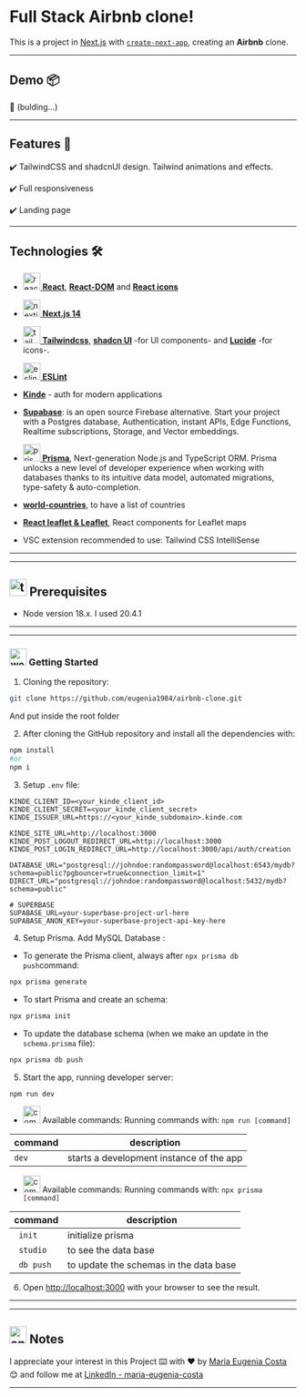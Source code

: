 #  Full Stack Airbnb clone!

This is a project in [Next.js](https://nextjs.org/) with [`create-next-app`](https://github.com/vercel/next.js/tree/canary/packages/create-next-app), creating an **Airbnb** clone.


---

## Demo 📦

📌 (bulding...)

---

## Features 📢


✔️ TailwindCSS and shadcnUI design. Tailwind animations and effects.

✔️ Full responsiveness

✔️ Landing page


---

## Technologies 🛠️


- [<img width="30" height="30" src="https://img.icons8.com/plasticine/30/react.png" alt="react"/> **React**](https://react.dev/), [**React-DOM**](https://www.npmjs.com/package/react-dom) and  [**React icons**](https://react-icons.github.io/react-icons/)

- [<img width="30" height="30" src="https://img.icons8.com/fluency-systems-regular/30/nextjs.png" alt="nextjs"/> **Next.js 14**](https://nextjs.org/)

- [<img width="30" height="30" src="https://img.icons8.com/color/30/tailwindcss.png" alt="tailwindcss"/> **Tailwindcss**](https://tailwindcss.com/), [**shadcn UI**](https://ui.shadcn.com/) -for UI components- and [**Lucide**](https://lucide.dev/) -for icons-.

- [<img width="30" height="30" src="https://img.icons8.com/color/30/eslint.png" alt="eslint"/> **ESLint**](https://eslint.org/)

- [**Kinde**](https://kinde.com/) - auth for modern applications

- [**Supabase**](https://supabase.com/):  is an open source Firebase alternative. Start your project with a Postgres database, Authentication, instant APIs, Edge Functions, Realtime subscriptions, Storage, and Vector embeddings.

- [<img width="30" height="30" src="https://img.icons8.com/ios/30/prisma-orm.png" alt="prisma orm"/> **Prisma**](https://www.prisma.io/), Next-generation Node.js and TypeScript ORM. Prisma unlocks a new level of developer experience when working with databases thanks to its intuitive data model, automated migrations, type-safety & auto-completion.

- [**world-countries**](https://mledoze.github.io/countries/), to have a list of countries

- [**React leaflet & Leaflet**](https://react-leaflet.js.org/), React components for Leaflet maps

- VSC extension recommended to use: Tailwind CSS IntelliSense

---
---

## <img width="30" height="30" src="https://img.icons8.com/nolan/30/todo-list.png" alt="todo-list"/> Prerequisites

- Node version 18.x. I used 20.4.1

---
---


### <img width="30" height="30" src="https://img.icons8.com/dusk/30/workstation.png" alt="workstation"/>  Getting Started

1. Cloning the repository: 

```BASH
git clone https://github.com/eugenia1984/airbnb-clone.git
```

And put inside the root folder

2. After cloning the GitHub repository and install all the dependencies with:

```BASH
npm install
#or
npm i
``` 

3. Setup ``.env`` file:

```
KINDE_CLIENT_ID=<your_kinde_client_id>
KINDE_CLIENT_SECRET=<your_kinde_client_secret>
KINDE_ISSUER_URL=https://<your_kinde_subdomain>.kinde.com

KINDE_SITE_URL=http://localhost:3000
KINDE_POST_LOGOUT_REDIRECT_URL=http://localhost:3000
KINDE_POST_LOGIN_REDIRECT_URL=http://localhost:3000/api/auth/creation

DATABASE_URL="postgresql://johndoe:randompassword@localhost:6543/mydb?schema=public?pgbouncer=true&connection_limit=1"
DIRECT_URL="postgresql://johndoe:randompassword@localhost:5432/mydb?schema=public"

# SUPERBASE
SUPABASE_URL=your-superbase-project-url-here
SUPABASE_ANON_KEY=your-superbase-project-api-key-here
```

4. Setup Prisma. Add MySQL Database :

- To generate the Prisma client, always after `npx prisma db push`command:
```BASH
npx prisma generate
```

- To start Prisma and create an schema:
```BASH
npx prisma init
``` 

- To update the database schema (when we make an update in the `schema.prisma` file):
```BASH
npx prisma db push
```

5. Start the app, running developer server:

```BASH
npm run dev
```

- <img width="30" height="30" src="https://img.icons8.com/color/30/command-line.png" alt="command-line"/>  Available commands: Running commands with:   `npm run [command]`

| command | description |
| ------- | ----------- |
| `dev` | starts a development instance of the app |


- <img width="30" height="30" src="https://img.icons8.com/color/30/command-line.png" alt="command-line"/>  Available commands: Running commands with:   `npx prisma [command]`

| command | description |
| ------- | ----------- |
| ` init` | initialize prisma |
| ` studio` | to see the data base |
| ` db push`| to update the schemas in the data base |


6. Open [http://localhost:3000](http://localhost:3000) with your browser to see the result.


---
---



## <img width="30" height="30" src="https://img.icons8.com/dusk/30/apple-notes.png" alt="apple-notes"/> Notes

I appreciate your interest in this Project ⌨️ with ❤️ by [María Eugenia Costa](https://github.com/eugenia1984) 😊 and follow me at [LinkedIn - maria-eugenia-costa](https://www.linkedin.com/in/maria-eugenia-costa/)

---

